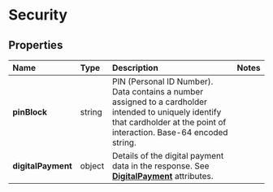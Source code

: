 # Security

## Properties <a name="properties"></a>

| Name | Type | Description | Notes |
| :--- | :--- | :---------- | :---- |
| **pinBlock** | string | PIN (Personal ID Number). Data contains a number assigned to a cardholder intended to uniquely identify that cardholder at the point of interaction. Base-64 encoded string. |
| **digitalPayment** | object | Details of the digital payment data in the response. See [**DigitalPayment**](DigitalPayment.md) attributes. |